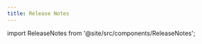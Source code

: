 ```yaml
---
title: Release Notes
---
```


import ReleaseNotes from '@site/src/components/ReleaseNotes';

<ReleaseNotes />
